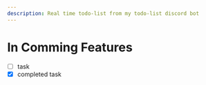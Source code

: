 ```yaml
---
description: Real time todo-list from my todo-list discord bot
---
```


# In Comming Features

* [ ] task
* [x] completed task
